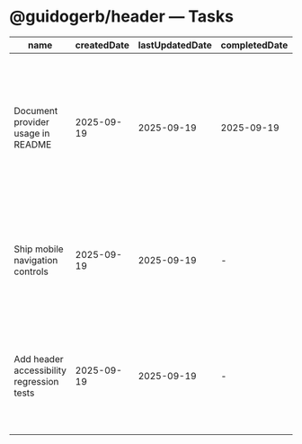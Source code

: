 # @guidogerb/header — Tasks

| name                                      | createdDate | lastUpdatedDate | completedDate | status   | description                                                                                                      |
| ----------------------------------------- | ----------- | --------------- | ------------- | -------- | ---------------------------------------------------------------------------------------------------------------- |
| Document provider usage in README         | 2025-09-19  | 2025-09-19      | 2025-09-19    | complete | Confirmed the README captures current context helpers and navigation slots so new tenants can integrate quickly. |
| Ship mobile navigation controls           | 2025-09-19  | 2025-09-19      | -             | todo     | Build a collapsible menu experience with focus trapping and ARIA attributes for narrow viewports.                |
| Add header accessibility regression tests | 2025-09-19  | 2025-09-19      | -             | todo     | Extend the Vitest suite to assert skip links, current-page states, and keyboard navigation paths.                |
